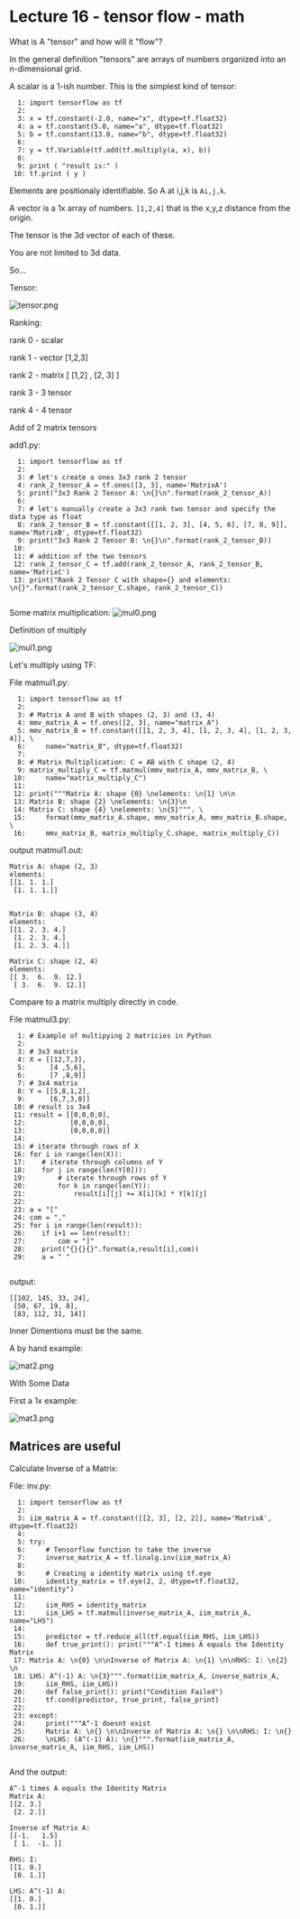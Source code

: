 
<style>
.pagebreak { page-break-before: always; }
.half { height: 200px; }
</style>
<style>
.pagebreak { page-break-before: always; }
.half { height: 200px; }
.markdown-body {
	font-size: 12px;
}
.markdown-body td {
	font-size: 12px;
}
</style>


# Lecture 16 - tensor flow - math 

What is A "tensor" and how will it "flow"?

In the general definition "tensors" are arrays of numbers organized into an n-dimensional grid.

A scalar is a 1-ish number.  This is the simplest kind of tensor:


```
  1: import tensorflow as tf
  2: 
  3: x = tf.constant(-2.0, name="x", dtype=tf.float32)
  4: a = tf.constant(5.0, name="a", dtype=tf.float32)
  5: b = tf.constant(13.0, name="b", dtype=tf.float32)
  6: 
  7: y = tf.Variable(tf.add(tf.multiply(a, x), b))
  8: 
  9: print ( "result is:" )
 10: tf.print ( y )

```

Elements are positionaly identifiable.  So A at i,j,k is `Ai,j,k`.

A vector is a 1x array of numbers.  `[1,2,4]`  that is the x,y,z distance from the origin.

The tensor is the 3d vector of each of these.

You are not limited to 3d data.

<div class="pagebreak"></div>

So...

Tensor:

![tensor.png](tensor.png)


Ranking:

rank 0 - scalar

rank 1 - vector [1,2,3]

rank 2 - matrix [ [1,2] , [2, 3] ]

rank 3 - 3 tensor

rank 4 - 4 tensor

Add of 2 matrix tensors

add1.py:

```
  1: import tensorflow as tf
  2: 
  3: # let's create a ones 3x3 rank 2 tensor
  4: rank_2_tensor_A = tf.ones([3, 3], name='MatrixA')
  5: print("3x3 Rank 2 Tensor A: \n{}\n".format(rank_2_tensor_A))
  6: 
  7: # let's manually create a 3x3 rank two tensor and specify the data type as float
  8: rank_2_tensor_B = tf.constant([[1, 2, 3], [4, 5, 6], [7, 8, 9]], name='MatrixB', dtype=tf.float32)
  9: print("3x3 Rank 2 Tensor B: \n{}\n".format(rank_2_tensor_B))
 10: 
 11: # addition of the two tensors
 12: rank_2_tensor_C = tf.add(rank_2_tensor_A, rank_2_tensor_B, name='MatrixC')
 13: print("Rank 2 Tensor C with shape={} and elements: \n{}".format(rank_2_tensor_C.shape, rank_2_tensor_C))


```

<div class="pagebreak"></div>

Some matrix multiplication: ![mul0.png](mul0.png)

Definition of multiply

![mul1.png](mul1.png)


Let's multiply using TF:

File matmul1.py:

```
  1: import tensorflow as tf
  2: 
  3: # Matrix A and B with shapes (2, 3) and (3, 4)
  4: mmv_matrix_A = tf.ones([2, 3], name="matrix_A")
  5: mmv_matrix_B = tf.constant([[1, 2, 3, 4], [1, 2, 3, 4], [1, 2, 3, 4]], \
  6:     name="matrix_B", dtype=tf.float32)
  7: 
  8: # Matrix Multiplication: C = AB with C shape (2, 4)
  9: matrix_multiply_C = tf.matmul(mmv_matrix_A, mmv_matrix_B, \
 10:     name="matrix_multiply_C")
 11: 
 12: print("""Matrix A: shape {0} \nelements: \n{1} \n\n
 13: Matrix B: shape {2} \nelements: \n{3}\n
 14: Matrix C: shape {4} \nelements: \n{5}""". \
 15:     format(mmv_matrix_A.shape, mmv_matrix_A, mmv_matrix_B.shape, \
 16:     mmv_matrix_B, matrix_multiply_C.shape, matrix_multiply_C))

```

output matmul1.out:

```
Matrix A: shape (2, 3) 
elements: 
[[1. 1. 1.]
 [1. 1. 1.]] 


Matrix B: shape (3, 4) 
elements: 
[[1. 2. 3. 4.]
 [1. 2. 3. 4.]
 [1. 2. 3. 4.]]

Matrix C: shape (2, 4) 
elements: 
[[ 3.  6.  9. 12.]
 [ 3.  6.  9. 12.]]

```

Compare to a matrix multiply directly in code.

File matmul3.py:

```
  1: # Example of multipying 2 matricies in Python
  2: 
  3: # 3x3 matrix
  4: X = [[12,7,3],
  5:      [4 ,5,6],
  6:      [7 ,8,9]]
  7: # 3x4 matrix
  8: Y = [[5,8,1,2],
  9:      [6,7,3,0]]
 10: # result is 3x4
 11: result = [[0,0,0,0],
 12:           [0,0,0,0],
 13:           [0,0,0,0]]
 14: 
 15: # iterate through rows of X
 16: for i in range(len(X)):
 17:    # iterate through columns of Y
 18:    for j in range(len(Y[0])):
 19:        # iterate through rows of Y
 20:        for k in range(len(Y)):
 21:            result[i][j] += X[i][k] * Y[k][j]
 22: 
 23: a = "["
 24: com = ","
 25: for i in range(len(result)):
 26:    if i+1 == len(result):
 27:        com = "]"
 28:    print("{}{}{}".format(a,result[i],com))
 29:    a = " "


```

output:

```
[[102, 145, 33, 24],
 [50, 67, 19, 8],
 [83, 112, 31, 14]]

```




Inner Dimentions must be the same.

A by hand example:

![mat2.png](mat2.png)

With Some Data

First a 1x example:

![mat3.png](mat3.png)




<div class="pagebreak"></div>

## Matrices are useful

Calculate Inverse of a Matrix:

File: inv.py:

```
  1: import tensorflow as tf
  2: 
  3: iim_matrix_A = tf.constant([[2, 3], [2, 2]], name='MatrixA', dtype=tf.float32)
  4: 
  5: try:
  6:     # Tensorflow function to take the inverse
  7:     inverse_matrix_A = tf.linalg.inv(iim_matrix_A)
  8: 
  9:     # Creating a identity matrix using tf.eye
 10:     identity_matrix = tf.eye(2, 2, dtype=tf.float32, name="identity")
 11: 
 12:     iim_RHS = identity_matrix
 13:     iim_LHS = tf.matmul(inverse_matrix_A, iim_matrix_A, name="LHS")
 14: 
 15:     predictor = tf.reduce_all(tf.equal(iim_RHS, iim_LHS))
 16:     def true_print(): print("""A^-1 times A equals the Identity Matrix
 17: Matrix A: \n{0} \n\nInverse of Matrix A: \n{1} \n\nRHS: I: \n{2} \n
 18: LHS: A^(-1) A: \n{3}""".format(iim_matrix_A, inverse_matrix_A,
 19:     iim_RHS, iim_LHS))
 20:     def false_print(): print("Condition Failed")
 21:     tf.cond(predictor, true_print, false_print)
 22: 
 23: except:
 24:     print("""A^-1 doesnt exist
 25:     Matrix A: \n{} \n\nInverse of Matrix A: \n{} \n\nRHS: I: \n{}
 26:     \nLHS: (A^(-1) A): \n{}""".format(iim_matrix_A, inverse_matrix_A, iim_RHS, iim_LHS))


```

And the output:

```
A^-1 times A equals the Identity Matrix
Matrix A: 
[[2. 3.]
 [2. 2.]] 

Inverse of Matrix A: 
[[-1.   1.5]
 [ 1.  -1. ]] 

RHS: I: 
[[1. 0.]
 [0. 1.]] 

LHS: A^(-1) A: 
[[1. 0.]
 [0. 1.]]

```



